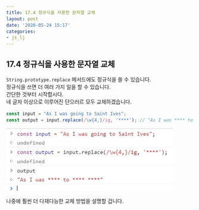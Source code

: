 ```yaml
---
title: 17.4 정규식을 사용한 문자열 교체
layout: post
date: '2020-05-24 15:17'
categories:
- js_lj
---
```


## 17.4 정규식을 사용한 문자열 교체

`String.prototype.replace` 메서드에도 정규식을 쓸 수 있습니다.  
정규식을 쓰면 더 여러 가지 일을 할 수 있습니다.  
간단한 것부터 시작합시다.  
네 글자 이상으로 이루어진 단으러르 모두 교체하겠습니다.

```javascript
const input = "As I was going to Saint Ives";
const output = input.replace(/\w{4,}/ig, '****'); // "As I was **** to **** ****"
```

![](/static/img/learningjs/image156.jpg)

나중에 훨씬 더 다재다능한 교체 방법을 설명할 겁니다.